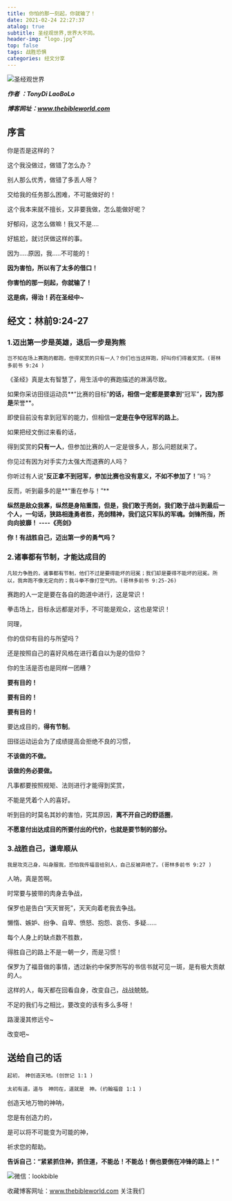 ```yaml
---
title: 你怕的那一刻起，你就输了！
date: 2021-02-24 22:27:37
atalog: true
subtitle: 圣经观世界,世界大不同。
header-img: “logo.jpg”
top: false
tags: 战胜恐惧
categories: 经文分享
---
```


![圣经观世界](https://s3.ax1x.com/2021/02/20/y4hkB4.md.jpg)

***作者 ：TonyDi LaoBoLo***

***博客网址：www.thebibleworld.com*** 



## 序言

你是否是这样的？

这个我没做过，做错了怎么办？

别人那么优秀，做错了多丢人呀？

交给我的任务那么困难，不可能做好的！

这个我本来就不擅长，又非要我做，怎么能做好呢？

好郁闷，这怎么做嘛！我又不是....

好尴尬，就讨厌做这样的事。

因为.....原因，我.....不可能的！



**因为害怕，所以有了太多的借口！**

**你害怕的那一刻起，你就输了！**

**这是病，得治！药在圣经中~**



## 经文：林前9:24-27



### 1.迈出第一步是英雄，退后一步是狗熊

`岂不知在场上赛跑的都跑，但得奖赏的只有一人？你们也当这样跑，好叫你们得着奖赏。(哥林多前书 9:24 )`

《圣经》真是太有智慧了，用生活中的赛跑描述的淋漓尽致。

如果你采访田径运动员**“比赛的目标”**的话，相信一定都是要拿到**“冠军”**，因为那是**荣誉**。

即使目前没有拿到冠军的能力，但相信**一定是在争夺冠军的路上**。

如果把经文倒过来看的话，

得到奖赏的**只有一人**，但参加比赛的人一定是很多人，那么问题就来了。

你见过有因为对手实力太强大而退赛的人吗？

你听过有人说“**反正拿不到冠军，参加比赛也没有意义，不如不参加了！**”吗？

反而，听到最多的是**“重在参与！”**



**纵然是敌众我寡，纵然是身陷重围，但是，我们敢于亮剑，我们敢于战斗到最后一个人，一句话，狭路相逢勇者胜，亮剑精神，我们这只军队的军魂。剑锋所指，所向向披靡！      ----《亮剑》**



**你！有战胜自己，迈出第一步的勇气吗？**



### 2.诸事都有节制，才能达成目的

`凡较力争胜的，诸事都有节制，他们不过是要得能坏的冠冕；我们却是要得不能坏的冠冕。所以，我奔跑不像无定向的；我斗拳不像打空气的。(哥林多前书 9:25-26)`

赛跑的人一定是要在各自的跑道中进行，这是常识！

拳击场上，目标永远都是对手，不可能是观众，这也是常识！

同理，

你的信仰有目的与所望吗？

还是按照自己的喜好风格在进行着自以为是的信仰？

你的生活是否也是同样一团糟？

**要有目的！**

**要有目的！**

**要有目的！**



要达成目的，**得有节制**。

田径运动运会为了成绩提高会拒绝不良的习惯，

**不该做的不做。**

**该做的务必要做。**

凡事都要按照规矩、法则进行才能得到奖赏，

不能是凭着个人的喜好。



听到目的时莫名其妙的害怕，究其原因，**离不开自己的舒适圈**，

**不愿意付出达成目的所要付出的代价，也就是要节制的部分。**



### 3.战胜自己，谦卑顺从

`我是攻克己身，叫身服我，恐怕我传福音给别人，自己反被弃绝了。(哥林多前书 9:27 )`

人呐，真是苦啊。

时常要与披带的肉身去争战，

保罗也是告白“天天冒死”，天天向着老我去争战。



懒惰、嫉妒、纷争、自卑、愤怒、抱怨、哀伤、多疑......

每个人身上的缺点数不胜数，

得胜自己的路上不是一朝一夕，而是习惯！



保罗为了福音做的事情，透过新约中保罗所写的书信书就可见一斑，是有极大贡献的人。

这样的人，每天都在回看自身，改变自己，战战兢兢。

不足的我们与之相比，要改变的该有多么多呀！

路漫漫其修远兮~

改变吧~



## 送给自己的话

`起初，　神创造天地。(创世记 1:1 )`

`太初有道，道与　神同在，道就是　神。(约翰福音 1:1 )`

创造天地万物的神呐，

您是有创造力的，

是可以将不可能变为可能的神，

祈求您的帮助。



**告诉自己：“紧紧抓住神，抓住道，不能怂！不能怂！倒也要倒在冲锋的路上！”**



![微信：lookbible](https://s3.ax1x.com/2021/02/20/y4hAHJ.jpg)

收藏博客网址：www.thebibleworld.com 关注我们